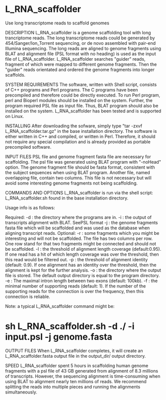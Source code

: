 # L_RNA_scaffolder
Use long transcriptome reads to scaffold genomes

DESCRIPTION
   L_RNA_scaffolder is a genome scaffolding tool with long trancriptome reads. The long transcriptome reads could be generated by 454/Sanger/Ion_Torrent sequencing, or de novo assembled with pair-end Illumina sequencing. The long reads are aligned to genome fragments using BLAT and alignment file (PSL format with no heading) is used as the input file of L_RNA_scaffolder. L_RNA_scaffolder searches "guider" reads, fragment of which were mapped to different genome fragments. Then the "guider" reads orientated and ordered the genome fragments into longer scaffolds. 

SYSTEM REQUIREMENTS
   The software, written with Shell script, consists of C++ programs and Perl programs. The C programs have been precompiled and therefore could be directly executed. To run Perl program, perl and Bioperl modules should be installed on the system. Further, the program required PSL file as input file. Thus, BLAT program should also be installed on the system. L_RNA_scaffolder has been tested and is supported on Linux. 

INSTALLING
   After downloading the sofware, simply type "tar -zxvf L_RNA_scaffolder.tar.gz" in the base installation directory. The software is either written in C++ and compiled, or written in Perl. Therefore, it should not require any special compilation and is already provided as portable precompiled software. 

INPUT FILES
   PSL file and genome fragment fasta file are necessary for scaffolding. The psl file was generated using BLAT program with "-noHead" option. The genome fragment file should be fasta format, consistent with the subject sequences when using BLAT program. Another file, named overlapping file, contain two columns. This file is not necessary but will avoid some interesting genome fragments not being scaffolding. 

COMMANDS AND OPTIONS
   L_RNA_scaffolder is run via the shell script: L_RNA_scaffolder.sh found in the base installation directory.

   Usage info is as follows:

   Required:
   -d : the directory where the programs are in. 
   -i : the output of transcripts alignment with BLAT. SeePSL format
   -j : the genome fragments fasta file which will be scaffolded and was used as the database when aligning transcript reads.
   Optional:
   -r : some fragments which you might be interesting and will not be scaffolded. The file has two columns per row. One row stand for that two fragments might be connected and should not be scaffolded. 
   -l : the threshold of alignment length coverage (default:0.95). If one read has a hit of which length coverage was over the threshold, then this read would be filtered out.
   -p : the threshold of alignment identity (default: 0.9). If one alignment has an identity over the threshold, then the alignment is kept for the further analysis.
   -o : the directory where the output file is stored. The default output directory is equal to the program directory.
   -e : The maximal intron length between two exons (default: 100kb). 
   -f : the minimal number of supporting reads (default: 1). If the number of the supporting reads for the connection is over the frequency, then this connection is reliable.

   Note: a typical L_RNA_scaffolder command might be:
# sh L_RNA_scaffolder.sh -d ./ -i input.psl -j genome.fasta

OUTPUT FILES
   When L_RNA_scaffolder completes, it will create an L_RNA_scaffolder.fasta output file in the output_dir/ output directory. 

SPEED
   L_RNA_scaffolder spent 5 hours in scaffolding human genome fragments with a psl file of 43 GB generated from alignment of 8.3 millions of transcripts. However, the sequencing alignment is time-consuming when using BLAT to alignment nearly ten millions of reads. We recommend splitting the reads into multiple pieces and running the alignments simultaneously.
